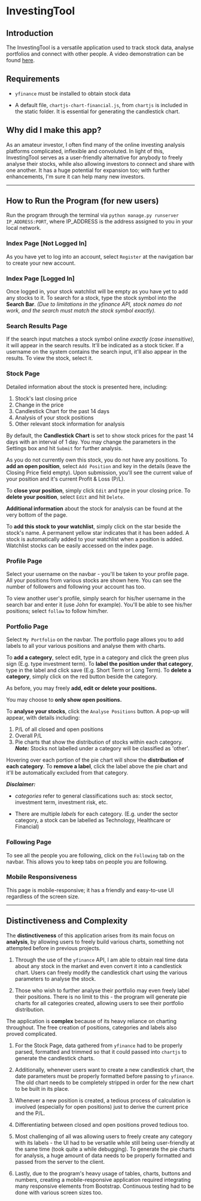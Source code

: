 # InvestingTool

## Introduction
The InvestingTool is a versatile application used to track stock data, analyse portfolios and connect with other people. A video demonstration can be found [here](https://youtu.be/flmYipgmsj8).

## Requirements
- `yfinance` must be installed to obtain stock data

- A default file, `chartjs-chart-financial.js`, from `chartjs` is included in the static folder. It is essential for generating the candlestick chart.

## Why did I make this app?
As an amateur investor, I often find many of the online investing analysis platforms complicated, inflexible and convoluted. In light of this, InvestingTool serves as a user-friendly alternative for anybody to freely analyse their stocks, while also allowing investors to connect and share with one another. It has a huge potential for expansion too; with further enhancements, I'm sure it can help many new investors.

---

## How to Run the Program (for new users)
Run the program through the terminal via `python manage.py runserver IP_ADDRESS:PORT`, where IP_ADDRESS is the address assigned to you in your local network.

### Index Page [Not Logged In]
As you have yet to log into an account, select `Register` at the navigation bar to create your new account.

### Index Page [Logged In]
Once logged in, your stock watchlist will be empty as you have yet to add any stocks to it. To search for a stock, type the stock symbol into the **Search Bar**. _(Due to limitations in the yfinance API, stock names do not work, and the search must match the stock symbol exactly)._

### Search Results Page
If the search input matches a stock symbol online _exactly (case insensitive)_, it will appear in the search results. It'll be indicated as a stock ticker. If a username on the system contains the search input, it'll also appear in the results. To view the stock, select it.

### Stock Page
Detailed information about the stock is presented here, including:
1. Stock's last closing price
2. Change in the price
3. Candlestick Chart for the past 14 days
4. Analysis of your stock positions
5. Other relevant stock information for analysis

By default, the **Candlestick Chart** is set to show stock prices for the past 14 days with an interval of 1 day. You may change the parameters in the Settings box and hit `Submit` for further analysis.

As you do not currently own this stock, you do not have any positions. To **add an open position**, select `Add Position` and key in the details (leave the Closing Price field empty). Upon submission, you'll see the current value of your position and it's current Profit & Loss (P/L).

To **close your position**, simply click `Edit` and type in your closing price. To **delete your position**, select `Edit` and hit `Delete`.

**Additional information** about the stock for analysis can be found at the very bottom of the page.

To **add this stock to your watchlist**, simply click on the star beside the stock's name. A permanent yellow star indicates that it has been added. A stock is automatically added to your watchlist when a position is added. Watchlist stocks can be easily accessed on the index page.

### Profile Page
Select your username on the navbar - you'll be taken to your profile page. All your positions from various stocks are shown here. You can see the number of followers and following your account has too.

To view another user's profile, simply search for his/her username in the search bar and enter it (use John for example). You'll be able to see his/her positions; select `follow` to follow him/her.

### Portfolio Page
Select `My Portfolio` on the navbar. The portfolio page allows you to add labels to all your various positions and analyse them with charts.

To **add a category**, select edit, type in a category and click the green plus sign (E.g. type investment term). To **label the position under that category**, type in the label and click save (E.g. Short Term or Long Term). To **delete a category**, simply click on the red button beside the category.

As before, you may freely **add, edit or delete your positions.**

You may choose to **only show open positions.**

To **analyse your stocks**, click the `Analyse Positions` button. A pop-up will appear, with details including:

1. P/L of all closed and open positions
2. Overall P/L
3. Pie charts that show the distribution of stocks within each category. ___Note:___ Stocks not labelled under a category will be classified as 'other'.

Hovering over each portion of the pie chart will show the **distribution of each category**. To **remove a label**, click the label above the pie chart and it'll be automatically excluded from that category.

___Disclaimer:___
- _categories_ refer to general classifications such as: stock sector, investment term,  investment risk, etc.

- There are multiple _labels_ for each category. (E.g. under the sector category, a stock can be labelled as Technology, Healthcare or Financial)

### Following Page
To see all the people you are following, click on the `Following` tab on the navbar. This allows you to keep tabs on people you are following.

### Mobile Responsiveness
This page is mobile-responsive; it has a friendly and easy-to-use UI regardless of the screen size.

---

## Distinctiveness and Complexity
The **distinctiveness** of this application arises from its main focus on **analysis**, by allowing users to freely build various charts, something not attempted before in previous projects.

1. Through the use of the `yfinance` API, I am able to obtain real time data about any stock in the market and even convert it into a candlestick chart. Users can freely modify the candlestick chart using the various parameters to analyse the stock.

2. Those who wish to further analyse their portfolio may even freely label their positions. There is no limit to this - the program will generate pie charts for all categories created, allowing users to see their portfolio distribution.

The application is **complex** because of its heavy reliance on charting throughout. The free creation of positions, categories and labels also proved complicated.  
1. For the Stock Page, data gathered from `yfinance` had to be properly parsed, formatted and trimmed so that it could passed into `chartjs` to generate the candlestick charts.

2. Additionally, whenever users want to create a new candlestick chart, the date parameters must be properly formatted before passing to `yfinance`. The old chart needs to be completely stripped in order for the new chart to be built in its place.

3. Whenever a new position is created, a tedious process of calculation is involved (especially for open positions) just to derive the current price and the P/L.

4. Differentiating between closed and open positions proved tedious too.

5. Most challenging of all was allowing users to freely create any category with its labels - the UI had to be versatile while still being user-friendly at the same time (took quite a while debugging). To generate the pie charts for analysis, a huge amount of data needs to be properly formatted and passed from the server to the client.

6. Lastly, due to the program's heavy usage of tables, charts, buttons and numbers, creating a mobile-responsive application required integrating many responsive elements from Bootstrap. Continuous testing had to be done with various screen sizes too.
